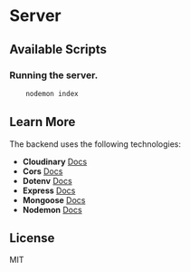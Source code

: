 # Server 

## Available Scripts

### Running the server.

```bash
    nodemon index
```

## Learn More

The backend uses the following technologies:

- **Cloudinary** [Docs](https://cloudinary.com/developers)
- **Cors** [Docs](https://www.npmjs.com/package/cors)
- **Dotenv** [Docs](https://www.npmjs.com/package/dotenv)
- **Express** [Docs](https://expressjs.com/)
- **Mongoose** [Docs](https://mongoosejs.com/)
- **Nodemon** [Docs](https://nodemon.io/)

## License

MIT

